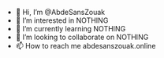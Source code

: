 - 👋 Hi, I’m @AbdeSansZouak
- 👀 I’m interested in NOTHING
- 🌱 I’m currently learning NOTHING
- 💞️ I’m looking to collaborate on NOTHING
- 📫 How to reach me abdesanszouak.online

<!---
AbdeSansZouak/AbdeSansZouak is a ✨ special ✨ repository because its `README.md` (this file) appears on your GitHub profile.
You can click the Preview link to take a look at your changes.
--->
